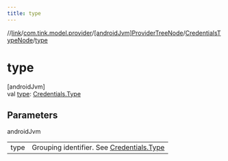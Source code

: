 ```yaml
---
title: type
---
```

//[link](../../../../index.html)/[com.tink.model.provider](../../index.html)/[[androidJvm]ProviderTreeNode](../index.html)/[CredentialsTypeNode](index.html)/[type](type.html)



# type



[androidJvm]\
val [type](type.html): [Credentials.Type](../../../com.tink.model.credentials/[android-jvm]-credentials/-type/index.html)



## Parameters


androidJvm

| | |
|---|---|
| type | Grouping identifier. See [Credentials.Type](../../../com.tink.model.credentials/[android-jvm]-credentials/-type/index.html) |




